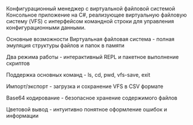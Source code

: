 Конфигурационный менеджер с виртуальной файловой системой
Консольное приложение на C#, реализующее виртуальную файловую систему (VFS) с интерфейсом командной строки для управления конфигурационными данными.

Основные возможности
Виртуальная файловая система - полная эмуляция структуры файлов и папок в памяти

Два режима работы - интерактивный REPL и пакетное выполнение скриптов

Поддержка основных команд - ls, cd, pwd, vfs-save, exit

Импорт/экспорт - загрузка и сохранение VFS в CSV формате

Base64 кодирование - безопасное хранение содержимого файлов

Цветовой вывод - интуитивно понятное оформление ошибок и информации
